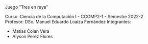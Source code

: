 Juego "Tres en raya"

Curso: Ciencia de la Computación I - CCOMP2-1 - Semestre 2022-2 
Profesor: DSc. Manuel Eduardo Loaiza Fernández 
Integrantes:
- Matias Colan Vera
- Alyson Perez Flores
